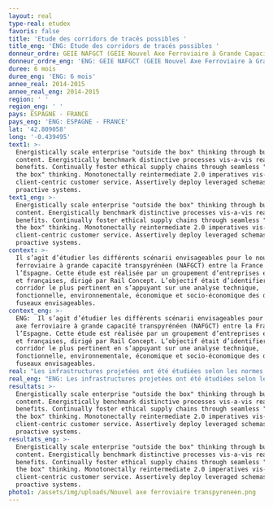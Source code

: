 ```yaml
---
layout: real
type-real: etudex
favoris: false
title: 'Etude des corridors de tracés possibles '
title_eng: 'ENG: Etude des corridors de tracés possibles '
donneur_ordre: GEIE NAFGCT (GEIE Nouvel Axe Ferroviaire à Grande Capacité Transpyrénéen)
donneur_ordre_eng: 'ENG: GEIE NAFGCT (GEIE Nouvel Axe Ferroviaire à Grande Capacité Transpyrénéen)'
duree: 6 mois
duree_eng: 'ENG: 6 mois'
annee_real: 2014-2015
annee_real_eng: 2014-2015
region: ' '
region_eng: ' '
pays: ESPAGNE - FRANCE
pays_eng: 'ENG: ESPAGNE - FRANCE'
lat: '42.809058'
long: '-0.439495'
text1: >-
  Energistically scale enterprise "outside the box" thinking through business
  content. Energistically benchmark distinctive processes vis-a-vis real-time
  benefits. Continually foster ethical supply chains through seamless "outside
  the box" thinking. Monotonectally reintermediate 2.0 imperatives vis-a-vis
  client-centric customer service. Assertively deploy leveraged schemas through
  proactive systems.
text1_eng: >-
  Energistically scale enterprise "outside the box" thinking through business
  content. Energistically benchmark distinctive processes vis-a-vis real-time
  benefits. Continually foster ethical supply chains through seamless "outside
  the box" thinking. Monotonectally reintermediate 2.0 imperatives vis-a-vis
  client-centric customer service. Assertively deploy leveraged schemas through
  proactive systems.
context: >-
  Il s’agit d’étudier les différents scénarii envisageables pour le nouvel axe
  ferroviaire à grande capacité transpyrénéen (NAFGCT) entre la France et
  l’Espagne. Cette étude est réalisée par un groupement d’entreprises espagnoles
  et françaises, dirigé par Rail Concept. L’objectif était d’identifier le
  corridor le plus pertinent en s’appuyant sur une analyse technique,
  fonctionnelle, environnementale, économique et socio-économique des différents
  fuseaux envisageables.
context_eng: >-
  ENG:  Il s’agit d’étudier les différents scénarii envisageables pour le nouvel
  axe ferroviaire à grande capacité transpyrénéen (NAFGCT) entre la France et
  l’Espagne. Cette étude est réalisée par un groupement d’entreprises espagnoles
  et françaises, dirigé par Rail Concept. L’objectif était d’identifier le
  corridor le plus pertinent en s’appuyant sur une analyse technique,
  fonctionnelle, environnementale, économique et socio-économique des différents
  fuseaux envisageables.
real: "Les infrastructures projetées ont été étudiées selon les normes espagnoles, françaises et européennes. L’enjeu est de pouvoir proposer des solutions pertinentes selon les besoins des trafics Fret et Voyageurs et compétitives vis-à-vis des autres corridors existants (Atlantique et Méditerranéen). \r\n\nDe fait, une optimisation des circulations ferroviaires a été recherchée, notamment par l’utilisation d’ERTMS2, prévu à la mise en service de la NAFGCT. Les temps de parcours ont été calculés par modélisation sur IngeTime® pour évaluer les différentes solutions. Les analyses économiques et socio-économiques comprennent les bilans des corridors selon la norme européenne et également avec la norme française qui a été actualisée."
real_eng: "ENG: Les infrastructures projetées ont été étudiées selon les normes espagnoles, françaises et européennes. L’enjeu est de pouvoir proposer des solutions pertinentes selon les besoins des trafics Fret et Voyageurs et compétitives vis-à-vis des autres corridors existants (Atlantique et Méditerranéen). \r\n\nDe fait, une optimisation des circulations ferroviaires a été recherchée, notamment par l’utilisation d’ERTMS2, prévu à la mise en service de la NAFGCT. Les temps de parcours ont été calculés par modélisation sur IngeTime® pour évaluer les différentes solutions. Les analyses économiques et socio-économiques comprennent les bilans des corridors selon la norme européenne et également avec la norme française qui a été actualisée."
resultats: >-
  Energistically scale enterprise "outside the box" thinking through business
  content. Energistically benchmark distinctive processes vis-a-vis real-time
  benefits. Continually foster ethical supply chains through seamless "outside
  the box" thinking. Monotonectally reintermediate 2.0 imperatives vis-a-vis
  client-centric customer service. Assertively deploy leveraged schemas through
  proactive systems.
resultats_eng: >-
  Energistically scale enterprise "outside the box" thinking through business
  content. Energistically benchmark distinctive processes vis-a-vis real-time
  benefits. Continually foster ethical supply chains through seamless "outside
  the box" thinking. Monotonectally reintermediate 2.0 imperatives vis-a-vis
  client-centric customer service. Assertively deploy leveraged schemas through
  proactive systems.
photo1: /assets/img/uploads/Nouvel axe ferroviaire transpyreneen.png
---
```


